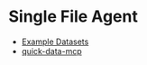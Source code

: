 # Single File Agent

- [Example Datasets](https://github.com/MainakRepositor/Datasets/blob/master/Pokemon.csv)
- [quick-data-mcp](https://github.com/disler/quick-data-mcp)
